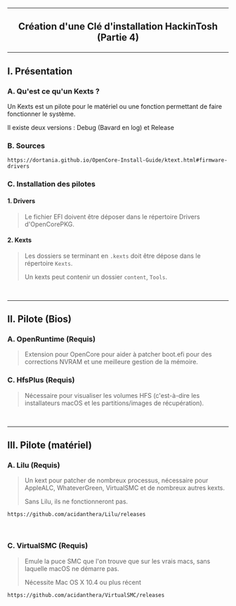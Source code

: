 --------------------------------------------------------------------------------------------------------------------------
## <p align='center'> Création d'une Clé d'installation HackinTosh (Partie 4) </p>

--------------------------------------------------------------------------------------------------------------------------
## I. Présentation
### A. Qu'est ce qu'un Kexts ?
Un Kexts est un pilote pour le matériel ou une fonction permettant de faire fonctionner le système.

Il existe deux versions : Debug (Bavard en log) et Release 

### B. Sources
```
https://dortania.github.io/OpenCore-Install-Guide/ktext.html#firmware-drivers
```


### C. Installation des pilotes
#### 1. Drivers
> Le fichier EFI doivent être déposer dans le répertoire Drivers d'OpenCorePKG.

#### 2. Kexts
> Les dossiers se terminant en `.kexts` doit être dépose dans le répertoire `Kexts`.
>
> Un kexts peut contenir un dossier `content`, `Tools`.

<br />

--------------------------------------------------------------------------------------------------------------------------
## II. Pilote (Bios)
### A. OpenRuntime (Requis)
> Extension pour OpenCore pour aider à patcher boot.efi pour des corrections NVRAM et une meilleure gestion de la mémoire.

### C. HfsPlus (Requis)
> Nécessaire pour visualiser les volumes HFS (c'est-à-dire les installateurs macOS et les partitions/images de récupération).

<br />

--------------------------------------------------------------------------------------------------------------------------
## III. Pilote (matériel)
### A. Lilu (Requis)
> Un kext pour patcher de nombreux processus, nécessaire pour AppleALC, WhateverGreen, VirtualSMC et de nombreux autres kexts.
>
> Sans Lilu, ils ne fonctionneront pas.
```
https://github.com/acidanthera/Lilu/releases
```

<br />

### C. VirtualSMC (Requis)
> Emule la puce SMC que l'on trouve que sur les vrais macs, sans laquelle macOS ne démarre pas. 
>
> Nécessite Mac OS X 10.4 ou plus récent
```
https://github.com/acidanthera/VirtualSMC/releases
```



<br />





